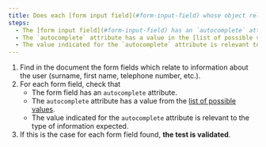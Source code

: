 ```yaml
---
title: Does each [form input field](#form-input-field) whose object relates to information about the user meet these conditions?
steps:
  - The [form input field](#form-input-field) has an `autocomplete` attribute;
  - The `autocomplete` attribute has a value in the [list of possible values for the `autocomplete` attribute](#list-of-possible-values-for-the-autocomplete-attribute) associated with a [form input field](#form-input-field).
  - The value indicated for the `autocomplete` attribute is relevant to the type of information expected.
---
```


1. Find in the document the form fields which relate to information about the user (surname, first name, telephone number, etc.).
2. For each form field, check that
   - The form field has an `autocomplete` attribute.
   - The `autocomplete` attribute has a value from the <a rel="noreferrer noopener" target="_blank" title="list of possible values - new window" href="https://www.w3.org/TR/html52/sec-forms.html#autofill-processing-model">list of possible values</a>.
   - The value indicated for the `autocomplete` attribute is relevant to the type of information expected.
3. If this is the case for each form field found, **the test is validated**.
